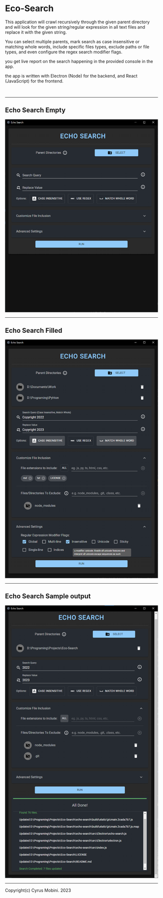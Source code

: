 # Eco-Search
This application will crawl recursively through the given parent directory and will look for the given string/regular expression in all text files and replace it with the given string.

You can select multiple parents, mark search as case insensitive or matching whole words, include specific files types, exclude paths or file types, and even configure the regex search modifier flags.

you get live report on the search happening in the provided console in the app.

the app is written with Electron (Node) for the backend, and React (JavaScript) for the frontend.

<br>
<hr>

## Echo Search Empty
<img src="./releases/images/baseapp.png" />
<hr>

## Echo Search Filled
<img src="./releases/images/filled.png" />
<hr>

## Echo Search Sample output
<img src="./releases/images/running.png" />
<hr>


Copyright(c) Cyrus Mobini. 2023
